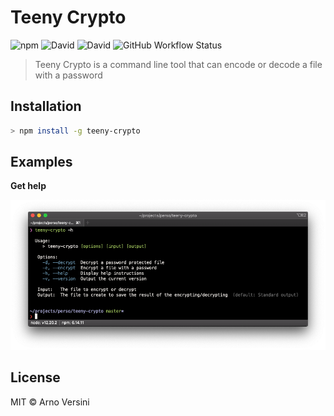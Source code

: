 # Teeny Crypto

![npm](https://img.shields.io/npm/v/teeny-crypto?label=version&logo=npm)
![David](https://img.shields.io/david/aversini/teeny-crypto?logo=npm)
![David](https://img.shields.io/david/dev/aversini/teeny-crypto?logo=npm)
![GitHub Workflow Status](https://img.shields.io/github/workflow/status/aversini/teeny-crypto/coverage?label=coverage&logo=github)

> Teeny Crypto is a command line tool that can encode or decode a file with a password

## Installation

```sh
> npm install -g teeny-crypto
```

## Examples

**Get help**

<img src="https://raw.githubusercontent.com/aversini/teeny-crypto/master/configuration/screenshots/help.png" alt="help example">

## License

MIT © Arno Versini
